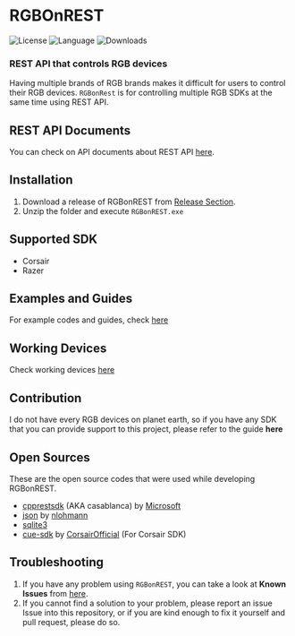 

# RGBOnREST
![License](https://img.shields.io/github/license/gooday2die/RgbOnRest) ![Language](https://img.shields.io/github/languages/top/gooday2die/RgbOnRest)
![Downloads](https://img.shields.io/github/downloads/gooday2die/RgbOnRest/total) 
### REST API that controls RGB devices
Having multiple brands of RGB brands makes it difficult for users to control their RGB devices. `RGBonRest` is for controlling multiple RGB SDKs at the same time using REST API.

## REST API Documents
You can check on API documents about REST API [here](https://github.com/gooday2die/RgbOnRest/blob/main/GitHub/api_docs/README.md).

## Installation
1. Download a release of RGBonREST from [Release Section](https://github.com/gooday2die/RgbOnRest/releases).
2. Unzip the folder and execute `RGBonREST.exe`

## Supported SDK
- Corsair
- Razer

## Examples and Guides
For example codes and guides, check [here](https://github.com/gooday2die/RgbOnRest/tree/main/GitHub/examples/README.md)

## Working Devices
Check working devices [here](https://github.com/gooday2die/RgbOnRest/blob/main/GitHub/WorkingDevices.md)

## Contribution
I do not have every RGB devices on planet earth, so if you have any SDK that you can provide support to this project, please refer to the guide **here**

## Open Sources
These are the open source codes that were used while developing RGBonREST.
- [cpprestsdk](https://github.com/microsoft/cpprestsdk) (AKA casablanca) by [Microsoft](https://github.com/microsoft/)
- [json](https://github.com/nlohmann/json) by [nlohmann](https://github.com/nlohmann/)
- [sqlite3](https://www.sqlite.org/download.html) 
- [cue-sdk](https://github.com/CorsairOfficial/cue-sdk) by [CorsairOfficial](https://github.com/CorsairOfficial/) (For Corsair SDK)
## Troubleshooting
1. If you have any problem using `RGBonREST`, you can take a look at **Known Issues** from [here](https://github.com/gooday2die/RgbOnRest/blob/main/GitHub/KnownIssues.md). 
2. If you cannot find a solution to your problem, please report an issue Issue into this repository, or if you are kind enough to fix it yourself and pull request, please do so.


